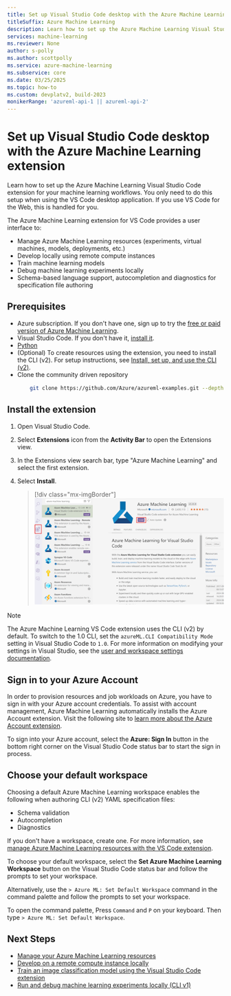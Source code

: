 ```yaml
---
title: Set up Visual Studio Code desktop with the Azure Machine Learning extension
titleSuffix: Azure Machine Learning
description: Learn how to set up the Azure Machine Learning Visual Studio Code extension.
services: machine-learning
ms.reviewer: None
author: s-polly
ms.author: scottpolly
ms.service: azure-machine-learning
ms.subservice: core
ms.date: 03/25/2025
ms.topic: how-to
ms.custom: devplatv2, build-2023
monikerRange: 'azureml-api-1 || azureml-api-2'
---
```


# Set up Visual Studio Code desktop with the Azure Machine Learning extension

Learn how to set up the Azure Machine Learning Visual Studio Code extension for your machine learning workflows. You only need to do this setup when using the VS Code desktop application. If you use VS Code for the Web, this is handled for you.

The Azure Machine Learning extension for VS Code provides a user interface to:

- Manage Azure Machine Learning resources (experiments, virtual machines, models, deployments, etc.)
- Develop locally using remote compute instances
- Train machine learning models
- Debug machine learning experiments locally
- Schema-based language support, autocompletion and diagnostics for specification file authoring

## Prerequisites

- Azure subscription. If you don't have one, sign up to try the [free or paid version of Azure Machine Learning](https://azure.microsoft.com/pricing/purchase-options/azure-account?cid=msft_learn).
- Visual Studio Code. If you don't have it, [install it](https://code.visualstudio.com/docs/setup/setup-overview).
- [Python](https://www.python.org/downloads/)
- (Optional) To create resources using the extension, you need to install the CLI (v2). For setup instructions, see [Install, set up, and use the CLI (v2)](how-to-configure-cli.md).
- Clone the community driven repository
    ```bash
        git clone https://github.com/Azure/azureml-examples.git --depth 1
    ```

## Install the extension

1. Open Visual Studio Code.
1. Select **Extensions** icon from the **Activity Bar** to open the Extensions view.
1. In the Extensions view search bar, type "Azure Machine Learning" and select the first extension.
1. Select **Install**.

    > [!div class="mx-imgBorder"]
    > ![Install Azure Machine Learning VS Code Extension](./media/how-to-setup-vs-code/install-aml-vscode-extension.PNG)

> [!NOTE]
> The Azure Machine Learning VS Code extension uses the CLI (v2) by default. To switch to the 1.0 CLI, set the `azureML.CLI Compatibility Mode` setting in Visual Studio Code to `1.0`. For more information on modifying your settings in Visual Studio, see the [user and workspace settings documentation](https://code.visualstudio.com/docs/getstarted/settings).

## Sign in to your Azure Account

In order to provision resources and job workloads on Azure, you have to sign in with your Azure account credentials. To assist with account management, Azure Machine Learning automatically installs the Azure Account extension. Visit the following site to [learn more about the Azure Account extension](https://marketplace.visualstudio.com/items?itemName=ms-vscode.azure-account).

To sign into your Azure account, select the **Azure: Sign In** button in the bottom right corner on the Visual Studio Code status bar to start the sign in process.

## Choose your default workspace

Choosing a default Azure Machine Learning workspace enables the following when authoring CLI (v2) YAML specification files:

- Schema validation
- Autocompletion
- Diagnostics

If you don't have a workspace, create one. For more information, see [manage Azure Machine Learning resources with the VS Code extension](how-to-manage-resources-vscode.md).

To choose your default workspace, select the **Set Azure Machine Learning Workspace** button on the Visual Studio Code status bar and follow the prompts to set your workspace.

Alternatively, use the `> Azure ML: Set Default Workspace` command in the command palette and follow the prompts to set your workspace.

To open the command palette, Press `Command` and `P` on your keyboard. Then type `> Azure ML: Set Default Workspace`. 

## Next Steps

- [Manage your Azure Machine Learning resources](how-to-manage-resources-vscode.md)
- [Develop on a remote compute instance locally](how-to-launch-vs-code-remote.md)
- [Train an image classification model using the Visual Studio Code extension](tutorial-train-deploy-image-classification-model-vscode.md)
- [Run and debug machine learning experiments locally (CLI v1)](./v1/how-to-debug-visual-studio-code.md)
